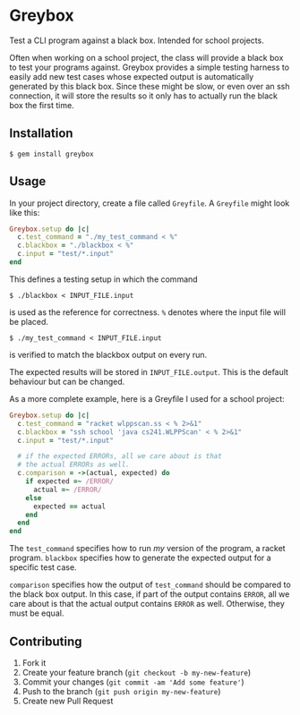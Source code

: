 # Greybox

Test a CLI program against a black box.
Intended for school projects.

Often when working on a school project, the class will provide a black box to test your programs against.
Greybox provides a simple testing harness to easily add new test cases whose expected output is automatically generated by this black box.
Since these might be slow, or even over an ssh connection, it will store the results so it only has to actually run the black box the first time.

## Installation

    $ gem install greybox

## Usage

In your project directory, create a file called `Greyfile`.
A `Greyfile` might look like this:

```ruby
Greybox.setup do |c|
  c.test_command = "./my_test_command < %"
  c.blackbox = "./blackbox < %"
  c.input = "test/*.input"
end
```

This defines a testing setup in which the command
    
    $ ./blackbox < INPUT_FILE.input

is used as the reference for correctness.
`%` denotes where the input file will be placed.

    $ ./my_test_command < INPUT_FILE.input

is verified to match the blackbox output on every run.

The expected results will be stored in `INPUT_FILE.output`.
This is the default behaviour but can be changed.

As a more complete example, here is a Greyfile I used for a school project:

```ruby
Greybox.setup do |c|
  c.test_command = "racket wlppscan.ss < % 2>&1"
  c.blackbox = "ssh school 'java cs241.WLPPScan' < % 2>&1"
  c.input = "test/*.input"

  # if the expected ERRORs, all we care about is that
  # the actual ERRORs as well.
  c.comparison = ->(actual, expected) do
    if expected =~ /ERROR/
      actual =~ /ERROR/
    else
      expected == actual
    end
  end
end
```

The `test_command` specifies how to run _my_ version of the program, a racket program.
`blackbox` specifies how to generate the expected output for a specific test case.

`comparison` specifies how the output of `test_command` should be compared to the black box output.
In this case, if part of the output contains `ERROR`, all we care about is that the actual output contains `ERROR` as well.
Otherwise, they must be equal.

## Contributing

1. Fork it
2. Create your feature branch (`git checkout -b my-new-feature`)
3. Commit your changes (`git commit -am 'Add some feature'`)
4. Push to the branch (`git push origin my-new-feature`)
5. Create new Pull Request

